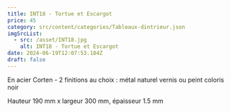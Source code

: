 ```yaml
---
title: INT18 - Tortue et Escargot
price: 45
category: src/content/categories/Tableaux-dintrieur.json
imgSrcList:
  - src: /asset/INT18.jpg
    alt: INT18 - Tortue et Escargot
date: 2024-06-19T12:07:53.184Z
draft: false
---
```


En acier Corten - 2 finitions au choix : métal naturel vernis ou peint coloris noir

Hauteur 190 mm x largeur 300 mm, épaisseur 1.5 mm
